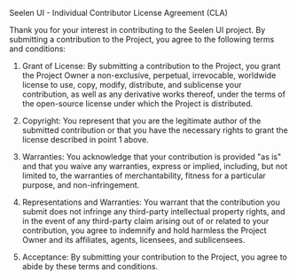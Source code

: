 Seelen UI - Individual Contributor License Agreement (CLA)

Thank you for your interest in contributing to the Seelen UI project. By submitting a contribution to the Project, you
agree to the following terms and conditions:

1. Grant of License: By submitting a contribution to the Project, you grant the Project Owner a non-exclusive,
   perpetual, irrevocable, worldwide license to use, copy, modify, distribute, and sublicense your contribution, as well
   as any derivative works thereof, under the terms of the open-source license under which the Project is distributed.

2. Copyright: You represent that you are the legitimate author of the submitted contribution or that you have the
   necessary rights to grant the license described in point 1 above.

3. Warranties: You acknowledge that your contribution is provided "as is" and that you waive any warranties, express or
   implied, including, but not limited to, the warranties of merchantability, fitness for a particular purpose, and
   non-infringement.

4. Representations and Warranties: You warrant that the contribution you submit does not infringe any third-party
   intellectual property rights, and in the event of any third-party claim arising out of or related to your
   contribution, you agree to indemnify and hold harmless the Project Owner and its affiliates, agents, licensees, and
   sublicensees.

5. Acceptance: By submitting your contribution to the Project, you agree to abide by these terms and conditions.
